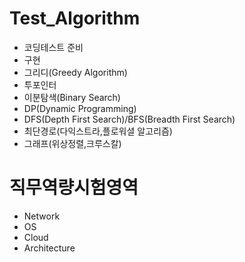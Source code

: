 # Test_Algorithm

* 코딩테스트 준비</br>
* 구현
* 그리디(Greedy Algorithm)
* 투포인터
* 이분탐색(Binary Search)
* DP(Dynamic Programming)
* DFS(Depth First Search)/BFS(Breadth First Search)
* 최단경로(다익스트라,플로워셜 알고리즘)
* 그래프(위상정렬,크루스칼)


# 직무역량시험영역
* Network
* OS
* Cloud
* Architecture
